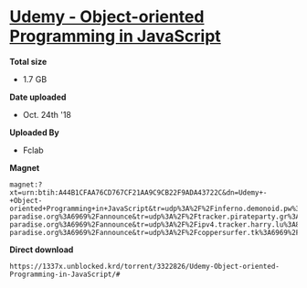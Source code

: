 # [Udemy - Object-oriented Programming in JavaScript](https://1337x.unblocked.krd/torrent/3322826/Udemy-Object-oriented-Programming-in-JavaScript/)

**Total size**
  * 1.7 GB

**Date uploaded**
  * Oct. 24th '18

**Uploaded By**
  * Fclab

**Magnet**

```
magnet:?xt=urn:btih:A44B1CFAA76CD767CF21AA9C9CB22F9ADA43722C&dn=Udemy+-+Object-oriented+Programming+in+JavaScript&tr=udp%3A%2F%2Finferno.demonoid.pw%3A3391%2Fannounce&tr=udp%3A%2F%2Ftracker.openbittorrent.com%3A80%2Fannounce&tr=udp%3A%2F%2Ftracker.opentrackr.org%3A1337%2Fannounce&tr=udp%3A%2F%2Ftorrent.gresille.org%3A80%2Fannounce&tr=udp%3A%2F%2Fglotorrents.pw%3A6969%2Fannounce&tr=udp%3A%2F%2Ftracker.leechers-paradise.org%3A6969%2Fannounce&tr=udp%3A%2F%2Ftracker.pirateparty.gr%3A6969%2Fannounce&tr=udp%3A%2F%2Ftracker.coppersurfer.tk%3A6969%2Fannounce&tr=udp%3A%2F%2Ftracker.leechers-paradise.org%3A6969%2Fannounce&tr=udp%3A%2F%2Fipv4.tracker.harry.lu%3A80%2Fannounce&tr=udp%3A%2F%2F9.rarbg.to%3A2710%2Fannounce&tr=udp%3A%2F%2Fshadowshq.yi.org%3A6969%2Fannounce&tr=udp%3A%2F%2Ftracker.zer0day.to%3A1337%2Fannounce&tr=udp%3A%2F%2Ftracker.zer0day.to%3A1337%2Fannounce&tr=udp%3A%2F%2Ftracker.leechers-paradise.org%3A6969%2Fannounce&tr=udp%3A%2F%2Fcoppersurfer.tk%3A6969%2Fannounce
```

**Direct download**

```
https://1337x.unblocked.krd/torrent/3322826/Udemy-Object-oriented-Programming-in-JavaScript/#
```
